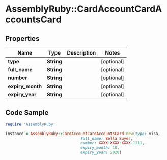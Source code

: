 # AssemblyRuby::CardAccountCardAccountsCard

## Properties

Name | Type | Description | Notes
------------ | ------------- | ------------- | -------------
**type** | **String** |  | [optional] 
**full_name** | **String** |  | [optional] 
**number** | **String** |  | [optional] 
**expiry_month** | **String** |  | [optional] 
**expiry_year** | **String** |  | [optional] 

## Code Sample

```ruby
require 'AssemblyRuby'

instance = AssemblyRuby::CardAccountCardAccountsCard.new(type: visa,
                                 full_name: Bella Buyer,
                                 number: XXXX-XXXX-XXXX-1111,
                                 expiry_month: 10,
                                 expiry_year: 2020)
```



